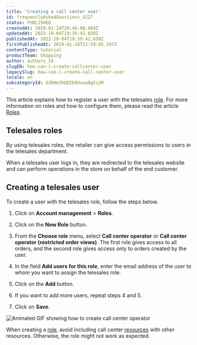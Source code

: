 ```yaml
---
title: 'Creating a call center user'
id: frequentlyAskedQuestions_4227
status: PUBLISHED
createdAt: 2019-01-24T20:46:00.809Z
updatedAt: 2022-10-04T19:39:42.650Z
publishedAt: 2022-10-04T19:39:42.650Z
firstPublishedAt: 2019-01-24T21:59:45.397Z
contentType: tutorial
productTeam: Shopping
author: authors_24
slugEN: how-can-i-create-callcenter-user
legacySlug: how-can-i-create-call-center-user
locale: en
subcategoryId: 63DHe3VQEEE6Uuua8gIs2M
---
```


This article explains how to register a user with the telesales [role](https://help.vtex.com/en/tutorial/perfis-de-acesso--7HKK5Uau2H6wxE1rH5oRbc). For more information on roles and how to configure them, please read the article [Roles](https://help.vtex.com/en/tutorial/perfis-de-acesso--7HKK5Uau2H6wxE1rH5oRbc).

## Telesales roles

By using telesales roles, the retailer can give access permissions to users in the telesales department.

When a telesales user logs in, they are redirected to the telesales website and can perform operations in the store on behalf of the end customer.

## Creating a telesales user

To create a user with the telesales role, follow the steps below.

1. Click on **Account management** > **Roles**.

2. Click on the **New Role** button.

3. From the **Choose role** menu, select **Call center operator** or **Call center operator (restricted order views)**. The first role gives access to all orders, and the second role gives access only to orders created by the user.

4. In the field **Add users for this role**, enter the email address of the user to whom you want to assign the telesales role.

5. Click on the **Add** button.

6. If you want to add more users, repeat steps 4 and 5.

7. Click on **Save**.

![Animated GIF showing how to create call center operator ](//images.ctfassets.net/alneenqid6w5/3oF5zuTnHu0Db8EQ2KdPCY/c41d49badebeb869d2e9d4cef73c74b0/Adicionar_perfil_EN.gif)

<div class="alert alert-warning">
When creating a  <a href="https://help.vtex.com/en/tutorial/roles--7HKK5Uau2H6wxE1rH5oRbc#">role</a>, avoid including call center <a href="https://help.vtex.com/en/tutorial/license-manager-resources--3q6ztrC8YynQf6rdc6euk3#">resources</a> with other resources. Otherwise, the role might not work as expected.
</div>

